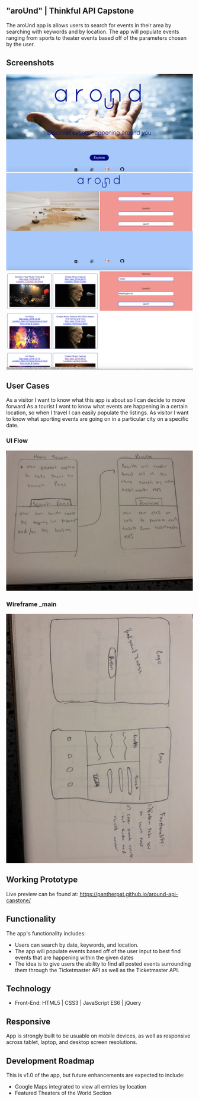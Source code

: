 ## "aroUnd" | Thinkful API Capstone
The aroUnd app is allows users to search for events in their area by searching with keywords and by location. The app will populate events ranging from sports to theater events based off of the parameters chosen by the user.



## Screenshots

![Homepage Screenshot](https://github.com/PantherPat/around-api-capstone/blob/master/github-images/homepage-screenshot.jpg)
![Search Results Page](https://github.com/PantherPat/around-api-capstone/blob/master/github-images/search-results-page.jpg)
![Results Page](https://github.com/PantherPat/around-api-capstone/blob/master/github-images/results-page.jpg)


## User Cases
As a visitor I want to know what this app is about so I can decide to move forward
As a tourist I want to know what events are happening in a certain location, so when I travel I can easily populate the listings.
As visitor I want to know what sporting events are going on in a particular city on a specific date.

### UI Flow
![UI Flow](https://github.com/PantherPat/around-api-capstone/blob/master/github-images/ui-flow.jpg)

### Wireframe _main
![Wireframe _Main](https://github.com/PantherPat/around-api-capstone/blob/master/github-images/wireframe.jpg)


## Working Prototype
Live preview can be found at: https://pantherpat.github.io/around-api-capstone/


## Functionality
The app's functionality includes:
* Users can search by date, keywords, and location.
* The app will populate events based off of the user input to best find events that are happening within the given dates
* The idea is to give users the ability to find all posted events surrounding them through the Ticketmaster API as well as the Ticketmaster API.

## Technology
* Front-End: HTML5 | CSS3 | JavaScript ES6 | jQuery



## Responsive
App is strongly built to be usuable on mobile devices, as well as responsive across tablet, laptop, and desktop screen resolutions.

## Development Roadmap
This is v1.0 of the app, but future enhancements are expected to include:
* Google Maps integrated to view all entries by location
* Featured Theaters of the World Section
